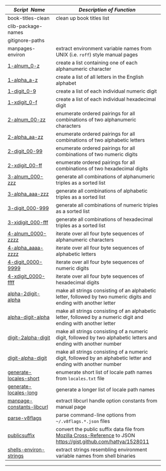 |&nbsp;&nbsp;&nbsp;&nbsp;_Script&nbsp;&nbsp;Name_&nbsp;&nbsp;&nbsp;&nbsp;| _Description of Function_  
|----------------------------|--------------------------------------------------------------------------------------------------------------------------------------------------------------------------  
| book-titles-clean          | clean up book titles list
| clib-package-names         |  
| gitignore-paths            |  
| manpages-environ           | extract environment variable names from UNIX (i.e. `roff`) style manual pages  
| [1-alnum_0-z](1-alnum_0-z) | create a list containing one of each alphanumeric character  
| [1-alpha_a-z](1-alpha_a-z) | create a list of all letters in the English alphabet  
| [1-digit_0-9](1-digit_0-9) | create a list of each individual numeric digit  
| [1-xdigit_0-f](1-xdigit_0-f) | create a list of each individual hexadecimal digit  
| [2-alnum_00-zz](2-alnum_00-zz) | enumerate ordered pairings for all combinations of two alphanumeric characters  
| [2-alpha_aa-zz](2-alpha_aa-zz) | enumerate ordered pairings for all combinations of two alphabetic letters  
| [2-digit_00-99](2-digit_00-99) | enumerate ordered pairings for all combinations of two numeric digits  
| [2-xdigit_00-ff](2-xdigit_00-ff) | enumerate ordered pairings for all combinations of two hexadecimal digits  
| [3-alnum_000-zzz](3-alnum_000-zzz) | generate all combinations of alphanumeric triples as a sorted list  
| [3-alpha_aaa-zzz](3-alpha_aaa-zzz) | generate all combinations of alphabetic triples as a sorted list  
| [3-digit_000-999](3-digit_000-999) | generate all combinations of numeric triples as a sorted list  
| [3-xidigit_000-fff](3-xdigit_000-fff) | generate all combinations of hexadecimal triples as a sorted list  
| [4-alnum_0000-zzzz](4-alnum_0000-zzzz) | iterate over all four byte sequences of alphanumeric characters  
| [4-alpha_aaaa-zzzz](4-alpha_aaaa-zzzz) | iterate over all four byte sequences of alphabetic letters  
| [4-digit_0000-9999](4-digit_0000-9999) | iterate over all four byte sequences of numeric digits  
| [4-xdigit_0000-ffff](4-xdigit_0000-ffff) | iterate over all four byte sequences of hexadecimal digits  
| [alpha-2digit-alpha](alpha-2digit-alpha) | make all strings consisting of an alphabetic letter, followed by two numeric digits and ending with another letter  
| [alpha-digit-alpha](alpha-digit-alpha) | make all strings consisting of an alphabetic letter, followed by a numeric digit and ending with another letter  
| [digit-2alpha-digit](digit-2alpha-digit) | make all strings consisting of a numeric digit, followed by two alphabetic letters and ending with another number  
| [digit-alpha-digit](digit-alpha-digit) | make all strings consisting of a numeric digit, followed by an alphabetic letter and ending with another number  
| [generate-locales-short](generate-locales-short) | enumerate short list of locale path names from `locales.txt` file   
| [generate-locales-long](generate-locales-long) | generate a longer list of locale path names  
| [manpage-constants-libcurl](manpage-constants-libcurl) | extract libcurl handle option constants from manual page  
| [parse-v8flags](parse-v8flags) | parse command-line options from `~/.v8flags.*.json` files  
| [publicsuffix](publicsuffix) | convert the public suffix data file from [Mozilla Cross-Reference](https://mxr.mozilla.org) to JSON <https://gist.github.com/hattya/1528011>  
| [shells-environ-strings](shells-environ-strings) | extract strings resembling environment variable names from shell binaries  
  
* * *  
  
